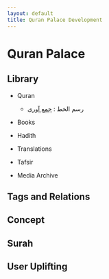 ```yaml
---
layout: default
title: Quran Palace Development 
---
```

# Quran Palace #

## Library
* Quran
	* رسم الخط
	: [جمع آوری](https://github.com/QuranPalace/quranpalace.github.io/issues/1)
	
* Books
* Hadith
* Translations
* Tafsir
* Media Archive

## Tags and Relations

## Concept

## Surah

## User Uplifting

